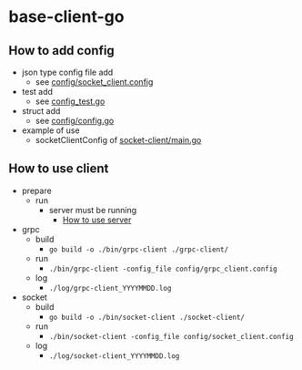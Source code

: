 # base-client-go

## How to add config
 - json type config file add
   - see [config/socket_client.config](https://github.com/heaven-chp/base-client-go/blob/main/config/socket_client.config)
 - test add
   - see [config_test.go](https://github.com/heaven-chp/base-client-go/blob/main/config/config_test.go)
 - struct add
   - see [config/config.go](https://github.com/heaven-chp/base-client-go/blob/main/config/config.go)
 - example of use
   - socketClientConfig of [socket-client/main.go](https://github.com/heaven-chp/base-client-go/blob/main/socket-client/main.go)

## How to use client
 - prepare
   - run
     - server must be running
       - [How to use server](https://github.com/heaven-chp/base-server-go#how-to-use-server)
 - grpc
   - build
     - `go build -o ./bin/grpc-client ./grpc-client/`
   - run
     - `./bin/grpc-client -config_file config/grpc_client.config`
   - log
     - `./log/grpc-client_YYYYMMDD.log`
 - socket
   - build
     - `go build -o ./bin/socket-client ./socket-client/`
   - run
     - `./bin/socket-client -config_file config/socket_client.config`
   - log
     - `./log/socket-client_YYYYMMDD.log`
